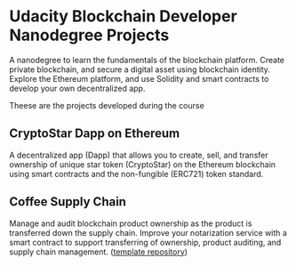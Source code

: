 # Udacity Blockchain Developer Nanodegree Projects
A nanodegree to learn the fundamentals of the blockchain platform. Create private blockchain, and secure a digital asset using blockchain identity. Explore the Ethereum platform, and use Solidity and smart contracts to develop your own decentralized app.

Theese are the projects developed during the course

## CryptoStar Dapp on Ethereum
A decentralized app (Dapp) that allows you to create, sell, and transfer ownership of unique star token (CryptoStar) on the Ethereum blockchain using smart contracts and the non-fungible (ERC721) token standard.

## Coffee Supply Chain
Manage and audit blockchain product ownership as the product is transferred down the supply chain. Improve your notarization service with a smart contract to support transferring of ownership, product auditing, and supply chain management.
([template repository](https://github.com/udacity/nd1309-Project-6b-Example-Template))
